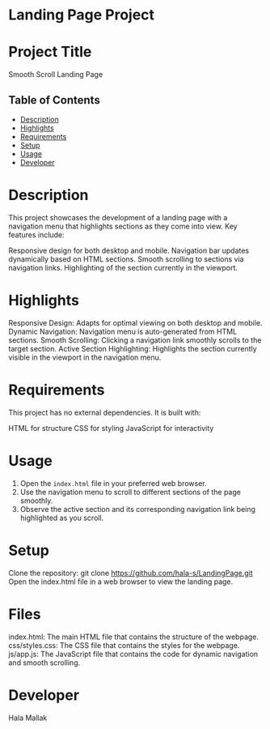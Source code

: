 
# Landing Page Project
# Project Title
Smooth Scroll Landing Page



## Table of Contents

- [Description](#Description)
- [Highlights](#Highlights)
- [Requirements](#Requirements)
- [Setup](#Setup)
- [Usage](#usage)
- [Developer](#Developer)


# Description
This project showcases the development of a landing page with a navigation menu that highlights sections as they come into view. Key features include:

Responsive design for both desktop and mobile.
Navigation bar updates dynamically based on HTML sections.
Smooth scrolling to sections via navigation links.
Highlighting of the section currently in the viewport.

# Highlights
Responsive Design: Adapts for optimal viewing on both desktop and mobile.
Dynamic Navigation: Navigation menu is auto-generated from HTML sections.
Smooth Scrolling: Clicking a navigation link smoothly scrolls to the target section.
Active Section Highlighting: Highlights the section currently visible in the viewport in the navigation menu.

# Requirements
This project has no external dependencies. It is built with:

HTML for structure
CSS for styling
JavaScript for interactivity

# Usage

1. Open the `index.html` file in your preferred web browser.
2. Use the navigation menu to scroll to different sections of the page smoothly.
3. Observe the active section and its corresponding navigation link being highlighted as you scroll.

# Setup
Clone the repository:
git clone https://github.com/hala-s/LandingPage.git
Open the index.html file in a web browser to view the landing page.

# Files
index.html: The main HTML file that contains the structure of the webpage.
css/styles.css: The CSS file that contains the styles for the webpage.
js/app.js: The JavaScript file that contains the code for dynamic navigation and smooth scrolling.

# Developer
Hala Mallak
